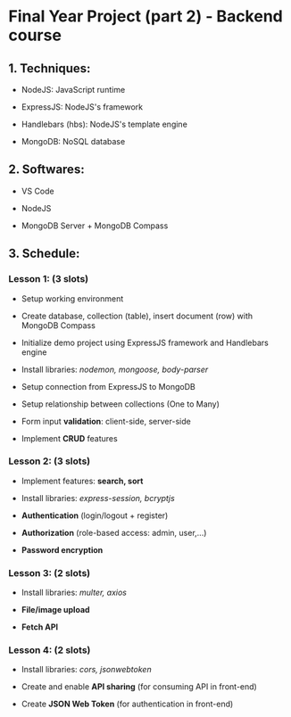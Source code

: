 # Final Year Project (part 2) - Backend course
## 1. Techniques: 
- NodeJS: JavaScript runtime
   
- ExpressJS: NodeJS's framework

- Handlebars (hbs): NodeJS's template engine
   
- MongoDB: NoSQL database
## 2. Softwares: 
- VS Code 
   
- NodeJS  
   
- MongoDB Server + MongoDB Compass
## 3. Schedule:
### Lesson 1: (3 slots)
- Setup working environment

- Create database, collection (table), insert document (row) with MongoDB Compass 

- Initialize demo project using ExpressJS framework and Handlebars engine

- Install libraries: *nodemon, mongoose, body-parser*

- Setup connection from ExpressJS to MongoDB 

- Setup relationship between collections (One to Many)

- Form input **validation**: client-side, server-side

- Implement **CRUD** features 
### Lesson 2: (3 slots)
- Implement features: **search, sort**

- Install libraries: *express-session, bcryptjs*

- **Authentication** (login/logout + register)

- **Authorization**  (role-based access: admin, user,...)

- **Password encryption**
### Lesson 3: (2 slots)
- Install libraries: *multer, axios*

- **File/image upload**

- **Fetch API**
### Lesson 4: (2 slots)
- Install libraries: *cors, jsonwebtoken*

- Create and enable **API sharing** (for consuming API in front-end)

- Create **JSON Web Token** (for authentication in front-end)

